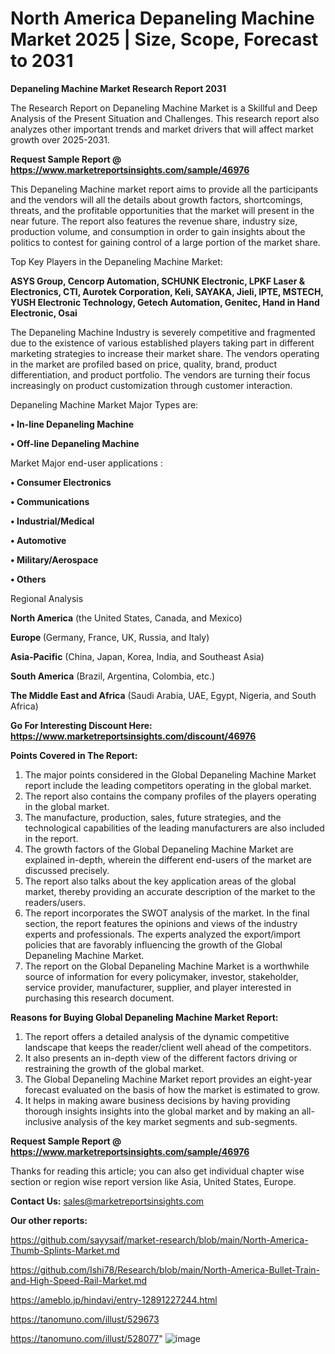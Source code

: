 # North America Depaneling Machine Market 2025 | Size, Scope, Forecast to 2031

<strong>Depaneling Machine Market Research Report 2031</strong>

The Research Report on Depaneling Machine Market is a Skillful and Deep Analysis of the Present Situation and Challenges. This research report also analyzes other important trends and market drivers that will affect market growth over 2025-2031.

<strong>Request Sample Report @ <a href=https://www.marketreportsinsights.com/sample/46976>https://www.marketreportsinsights.com/sample/46976</a></strong>

This Depaneling Machine market report aims to provide all the participants and the vendors will all the details about growth factors, shortcomings, threats, and the profitable opportunities that the market will present in the near future. The report also features the revenue share, industry size, production volume, and consumption in order to gain insights about the politics to contest for gaining control of a large portion of the market share.

Top Key Players in the Depaneling Machine Market:

<strong>ASYS Group, Cencorp Automation, SCHUNK Electronic, LPKF Laser & Electronics, CTI, Aurotek Corporation, Keli, SAYAKA, Jieli, IPTE, MSTECH, YUSH Electronic Technology, Getech Automation, Genitec, Hand in Hand Electronic, Osai</strong>

The Depaneling Machine Industry is severely competitive and fragmented due to the existence of various established players taking part in different marketing strategies to increase their market share. The vendors operating in the market are profiled based on price, quality, brand, product differentiation, and product portfolio. The vendors are turning their focus increasingly on product customization through customer interaction.

Depaneling Machine Market Major Types are:

<strong>•  In-line Depaneling Machine

•  Off-line Depaneling Machine</strong>

Market Major end-user applications :

<strong>•  Consumer Electronics

•  Communications

•  Industrial/Medical

•  Automotive

•  Military/Aerospace

•  Others</strong>

Regional Analysis

</u><strong><b>North America</b></strong> (the United States, Canada, and Mexico)

<strong><b>Europe </b></strong>(Germany, France, UK, Russia, and Italy)

<strong><b>Asia-Pacific</b></strong> (China, Japan, Korea, India, and Southeast Asia)

<strong><b>South America</b></strong> (Brazil, Argentina, Colombia, etc.)

<strong><b>The Middle East and Africa</b></strong> (Saudi Arabia, UAE, Egypt, Nigeria, and South Africa)

<strong>Go For Interesting Discount Here: <a href=https://www.marketreportsinsights.com/discount/46976>https://www.marketreportsinsights.com/discount/46976</a></strong>

<strong>Points Covered in The Report:</strong>
<ol>
  <li>The major points considered in the Global Depaneling Machine Market report include the leading competitors operating in the global market.</li>
  <li>The report also contains the company profiles of the players operating in the global market.</li>
  <li>The manufacture, production, sales, future strategies, and the technological capabilities of the leading manufacturers are also included in the report.</li>
  <li>The growth factors of the Global Depaneling Machine Market are explained in-depth, wherein the different end-users of the market are discussed precisely.</li>
  <li>The report also talks about the key application areas of the global market, thereby providing an accurate description of the market to the readers/users.</li>
  <li>The report incorporates the SWOT analysis of the market. In the final section, the report features the opinions and views of the industry experts and professionals. The experts analyzed the export/import policies that are favorably influencing the growth of the Global Depaneling Machine Market.</li>
  <li>The report on the Global Depaneling Machine Market is a worthwhile source of information for every policymaker, investor, stakeholder, service provider, manufacturer, supplier, and player interested in purchasing this research document.</li>
</ol>
<strong>Reasons for Buying Global Depaneling Machine Market Report:</strong>

<ol>
  <li>The report offers a detailed analysis of the dynamic competitive landscape that keeps the reader/client well ahead of the competitors.</li>
  <li>It also presents an in-depth view of the different factors driving or restraining the growth of the global market.</li>
  <li>The Global Depaneling Machine Market report provides an eight-year forecast evaluated on the basis of how the market is estimated to grow.</li>
  <li>It helps in making aware business decisions by having providing thorough insights insights into the global market and by making an all-inclusive analysis of the key market segments and sub-segments.</li>
</ol>
<strong>Request Sample Report @ <a href=https://www.marketreportsinsights.com/sample/46976>https://www.marketreportsinsights.com/sample/46976</a></strong>


Thanks for reading this article; you can also get individual chapter wise section or region wise report version like Asia, United States, Europe.

<strong>Contact Us:</strong>
sales@marketreportsinsights.com

<strong>Our other reports:</strong>

<a href=https://github.com/sayysaif/market-research/blob/main/North-America-Thumb-Splints-Market.md>https://github.com/sayysaif/market-research/blob/main/North-America-Thumb-Splints-Market.md</a>

<a href=https://github.com/Ishi78/Research/blob/main/North-America-Bullet-Train-and-High-Speed-Rail-Market.md>https://github.com/Ishi78/Research/blob/main/North-America-Bullet-Train-and-High-Speed-Rail-Market.md</a>

<a href=https://ameblo.jp/hindavi/entry-12891227244.html>https://ameblo.jp/hindavi/entry-12891227244.html</a>

<a href=https://tanomuno.com/illust/529673>https://tanomuno.com/illust/529673</a>

<a href=https://tanomuno.com/illust/528077>https://tanomuno.com/illust/528077</a>"
![image](https://github.com/user-attachments/assets/6922061b-a580-4fa2-9bb9-3af46d2c9706)
